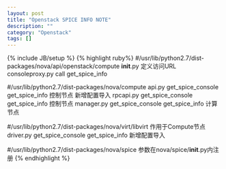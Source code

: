 ```yaml
---
layout: post
title: "Openstack SPICE INFO NOTE"
description: ""
category: "Openstack"
tags: []
---
```

{% include JB/setup %}
{% highlight ruby%}
#/usr/lib/python2.7/dist-packages/nova/api/openstack/compute
__init__.py				定义访问URL
consoleproxy.py				call get_spice_info 
  
#/usr/lib/python2.7/dist-packages/nova/compute
api.py		get_spice_console	get_spice_info		控制节点	新增配置导入
rpcapi.py	get_spice_console	get_spice_info		控制节点 
manager.py	get_spice_console	get_spice_info		计算节点
  
#/usr/lib/python2.7/dist-packages/nova/virt/libvirt   作用于Compute节点 
driver.py	get_spice_console	get_spice_info		新增配置导入
  
#/usr/lib/python2.7/dist-packages/nova/spice
参数在nova/spice/__init__.py内注册
{% endhighlight %}
